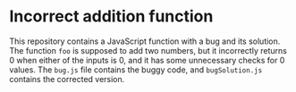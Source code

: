 # Incorrect addition function
This repository contains a JavaScript function with a bug and its solution.
The function `foo` is supposed to add two numbers, but it incorrectly returns 0 when either of the inputs is 0, and it has some unnecessary checks for 0 values.
The `bug.js` file contains the buggy code, and `bugSolution.js` contains the corrected version.